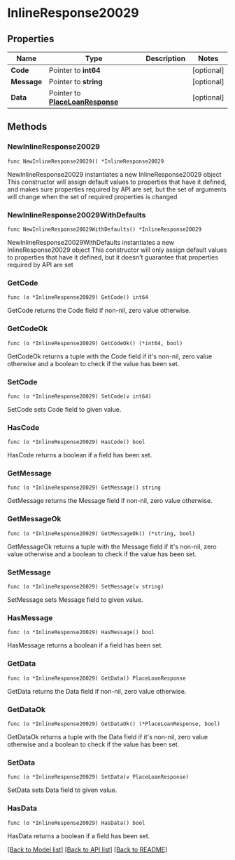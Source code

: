 # InlineResponse20029

## Properties

Name | Type | Description | Notes
------------ | ------------- | ------------- | -------------
**Code** | Pointer to **int64** |  | [optional] 
**Message** | Pointer to **string** |  | [optional] 
**Data** | Pointer to [**PlaceLoanResponse**](PlaceLoanResponse.md) |  | [optional] 

## Methods

### NewInlineResponse20029

`func NewInlineResponse20029() *InlineResponse20029`

NewInlineResponse20029 instantiates a new InlineResponse20029 object
This constructor will assign default values to properties that have it defined,
and makes sure properties required by API are set, but the set of arguments
will change when the set of required properties is changed

### NewInlineResponse20029WithDefaults

`func NewInlineResponse20029WithDefaults() *InlineResponse20029`

NewInlineResponse20029WithDefaults instantiates a new InlineResponse20029 object
This constructor will only assign default values to properties that have it defined,
but it doesn't guarantee that properties required by API are set

### GetCode

`func (o *InlineResponse20029) GetCode() int64`

GetCode returns the Code field if non-nil, zero value otherwise.

### GetCodeOk

`func (o *InlineResponse20029) GetCodeOk() (*int64, bool)`

GetCodeOk returns a tuple with the Code field if it's non-nil, zero value otherwise
and a boolean to check if the value has been set.

### SetCode

`func (o *InlineResponse20029) SetCode(v int64)`

SetCode sets Code field to given value.

### HasCode

`func (o *InlineResponse20029) HasCode() bool`

HasCode returns a boolean if a field has been set.

### GetMessage

`func (o *InlineResponse20029) GetMessage() string`

GetMessage returns the Message field if non-nil, zero value otherwise.

### GetMessageOk

`func (o *InlineResponse20029) GetMessageOk() (*string, bool)`

GetMessageOk returns a tuple with the Message field if it's non-nil, zero value otherwise
and a boolean to check if the value has been set.

### SetMessage

`func (o *InlineResponse20029) SetMessage(v string)`

SetMessage sets Message field to given value.

### HasMessage

`func (o *InlineResponse20029) HasMessage() bool`

HasMessage returns a boolean if a field has been set.

### GetData

`func (o *InlineResponse20029) GetData() PlaceLoanResponse`

GetData returns the Data field if non-nil, zero value otherwise.

### GetDataOk

`func (o *InlineResponse20029) GetDataOk() (*PlaceLoanResponse, bool)`

GetDataOk returns a tuple with the Data field if it's non-nil, zero value otherwise
and a boolean to check if the value has been set.

### SetData

`func (o *InlineResponse20029) SetData(v PlaceLoanResponse)`

SetData sets Data field to given value.

### HasData

`func (o *InlineResponse20029) HasData() bool`

HasData returns a boolean if a field has been set.


[[Back to Model list]](../README.md#documentation-for-models) [[Back to API list]](../README.md#documentation-for-api-endpoints) [[Back to README]](../README.md)


